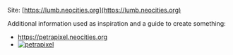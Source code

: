 Site: [https://lumb.neocities.org](https://lumb.neocities.org)

Additional information used as inspiration and a guide to create something:
- https://petrapixel.neocities.org
- <a href="https://petrapixel.neocities.org/" target="_blank"><img src="https://github.com/petracoding/petrapixel.neocities.org/blob/master/public/assets/img/linkback.gif?raw=true" alt="petrapixel"></a>